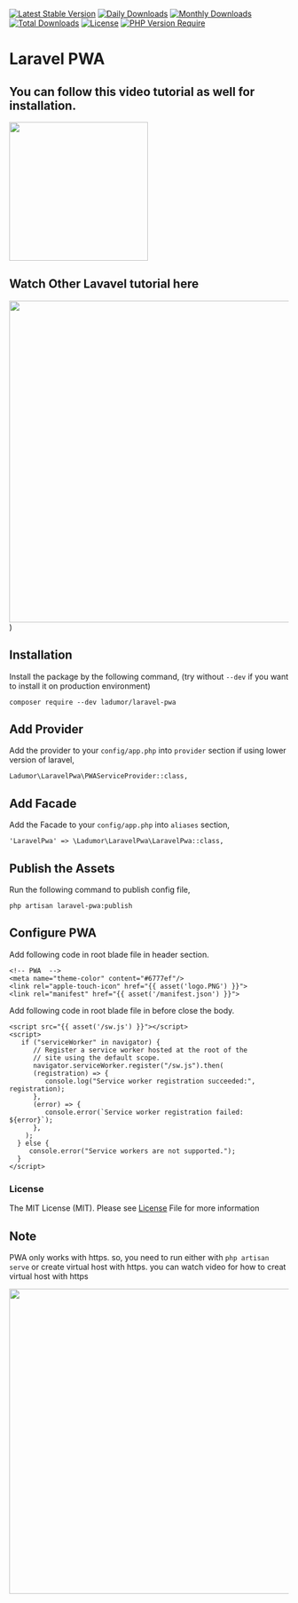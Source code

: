 [![Latest Stable Version](http://poser.pugx.org/ladumor/laravel-pwa/v)](https://packagist.org/packages/ladumor/laravel-pwa)
[![Daily Downloads](http://poser.pugx.org/ladumor/laravel-pwa/d/daily)](https://packagist.org/packages/ladumor/laravel-pwa)
[![Monthly Downloads](http://poser.pugx.org/ladumor/laravel-pwa/d/monthly)](https://packagist.org/packages/ladumor/laravel-pwa)
[![Total Downloads](http://poser.pugx.org/ladumor/laravel-pwa/downloads)](https://packagist.org/packages/ladumor/laravel-pwa)
[![License](http://poser.pugx.org/ladumor/laravel-pwa/license)](https://packagist.org/packages/ladumor/laravel-pwa)
[![PHP Version Require](http://poser.pugx.org/ladumor/laravel-pwa/require/php)](https://packagist.org/packages/ladumor/laravel-pwa)

# Laravel PWA

## You can follow this video tutorial as well for installation.

[<img src="https://img.youtube.com/vi/9H-T81KQPyo/0.jpg" width="250">](https://youtu.be/9H-T81KQPyo)

## Watch Other Lavavel tutorial here
[<img src="https://img.youtube.com/vi/yMtsgBsqDQs/0.jpg" width="580">](https://www.youtube.com/channel/UCuCjzuwBqMqFdh0EU-UwQ-w?sub_confirmation=1))

## Installation

Install the package by the following command, (try without `--dev` if you want to install it on production environment)

    composer require --dev ladumor/laravel-pwa


## Add Provider

Add the provider to your `config/app.php` into `provider` section if using lower version of laravel,

    Ladumor\LaravelPwa\PWAServiceProvider::class,

## Add Facade

Add the Facade to your `config/app.php` into `aliases` section,

    'LaravelPwa' => \Ladumor\LaravelPwa\LaravelPwa::class,

## Publish the Assets

Run the following command to publish config file,

    php artisan laravel-pwa:publish

## Configure PWA
 Add following code in root blade file in header section.

    <!-- PWA  -->
    <meta name="theme-color" content="#6777ef"/>
    <link rel="apple-touch-icon" href="{{ asset('logo.PNG') }}">
    <link rel="manifest" href="{{ asset('/manifest.json') }}">

Add following code in root blade file in before close the body.

    <script src="{{ asset('/sw.js') }}"></script>
    <script>
       if ("serviceWorker" in navigator) {
          // Register a service worker hosted at the root of the
          // site using the default scope.
          navigator.serviceWorker.register("/sw.js").then(
          (registration) => {
             console.log("Service worker registration succeeded:", registration);
          },
          (error) => {
             console.error(`Service worker registration failed: ${error}`);
          },
        );
      } else {
         console.error("Service workers are not supported.");
      }
    </script>

### License
The MIT License (MIT). Please see [License](LICENSE.md) File for more information   


## Note
 PWA only works with https. so, you need to run either with  `php artisan serve` or create virtual host with https.
 you can watch video for how to creat virtual host with https

[<img src="https://img.youtube.com/vi/D5IqDcHyXSQ/0.jpg" width="550">](https://youtu.be/D5IqDcHyXSQ)
